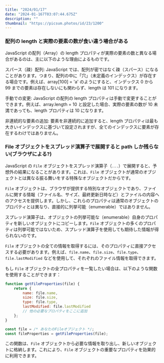 ```yaml
---
title: "2024/01/17"
date: "2024-01-167T03:07:44.675Z"
description: ""
thumbnail: "https://picsum.photos/id/23/1200"
---
```


### 配列の length と実際の要素の数が食い違う場合がある

JavaScript の配列（Array）の length プロパティが実際の要素の数と異なる場合があるのは、主に以下のような理由によるものです。

スパース（疎）配列: JavaScript では、配列が密ではなく疎（スパース）になることがあります。つまり、配列の中に「穴」（未定義のインデックス）が存在する場合です。例えば、array[100] = 'a' のようにすると、インデックス 0 から 99 までの要素は存在しないにも関わらず、length は 101 になります。

手動での変更: JavaScript の配列の length プロパティは手動で変更することができます。例えば、array.length = 10 と設定した場合、実際の要素の数が 10 未満であっても、length プロパティは 10 になります。

非連続的な要素の追加: 要素を非連続的に追加すると、length プロパティは最も大きいインデックスに基づいて設定されますが、全てのインデックスに要素が存在するわけではありません。

### File オブジェクトをスプレッド演算子で展開すると path しか残らない(ブラウザによる?)

JavaScript の `File` オブジェクトをスプレッド演算子（`...`）で展開すると、予想外の結果になることがあります。これは、`File` オブジェクトが通常のオブジェクトとは異なる振る舞いをする特殊なオブジェクトだからです。

`File` オブジェクトは、ブラウザが提供する特別なオブジェクトであり、ファイルに関する情報（ファイル名、サイズ、最終更新日時など）とファイルの内容へのアクセスを提供します。しかし、これらのプロパティは通常のオブジェクトのプロパティとは異なり、直接的に列挙可能（enumerable）ではありません。

スプレッド演算子は、オブジェクトの列挙可能な（enumerable）自身のプロパティを新しいオブジェクトにコピーします。`File` オブジェクトの多くのプロパティは列挙可能ではないため、スプレッド演算子を使用しても期待した情報が得られないのです。

`File` オブジェクトの全ての情報を取得するには、そのプロパティに直接アクセスする必要があります。例えば、`file.name`、`file.size`、`file.type`、`file.lastModified` などを使用して、それぞれのファイル情報を取得できます。

もし `File` オブジェクトの全プロパティを一覧したい場合は、以下のような関数を使用することができます：

```javascript
function getFileProperties(file) {
    return {
        name: file.name,
        size: file.size,
        type: file.type,
        lastModified: file.lastModified
        // 他の必要なプロパティをここに追加
    };
}

const file = /* あなたのFileオブジェクト */;
const fileProperties = getFileProperties(file);
```

この関数は、`File` オブジェクトから必要な情報を取り出し、新しいオブジェクトに格納します。これにより、`File` オブジェクトの重要なプロパティを効果的に利用できます。
